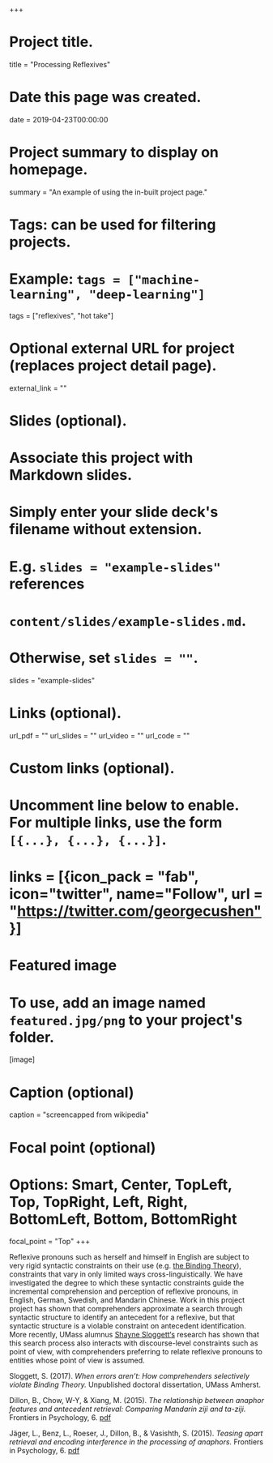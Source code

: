 +++
# Project title.
title = "Processing Reflexives"

# Date this page was created.
date = 2019-04-23T00:00:00

# Project summary to display on homepage.
summary = "An example of using the in-built project page."

# Tags: can be used for filtering projects.
# Example: `tags = ["machine-learning", "deep-learning"]`
tags = ["reflexives", "hot take"]

# Optional external URL for project (replaces project detail page).
external_link = ""

# Slides (optional).
#   Associate this project with Markdown slides.
#   Simply enter your slide deck's filename without extension.
#   E.g. `slides = "example-slides"` references 
#   `content/slides/example-slides.md`.
#   Otherwise, set `slides = ""`.
slides = "example-slides"

# Links (optional).
url_pdf = ""
url_slides = ""
url_video = ""
url_code = ""

# Custom links (optional).
#   Uncomment line below to enable. For multiple links, use the form `[{...}, {...}, {...}]`.
# links = [{icon_pack = "fab", icon="twitter", name="Follow", url = "https://twitter.com/georgecushen"}]

# Featured image
# To use, add an image named `featured.jpg/png` to your project's folder. 
[image]
  # Caption (optional)
  caption = "screencapped from wikipedia"
  
  # Focal point (optional)
  # Options: Smart, Center, TopLeft, Top, TopRight, Left, Right, BottomLeft, Bottom, BottomRight
  focal_point = "Top"
+++

Reflexive pronouns such as herself and himself in English are subject to very rigid syntactic constraints on their use (e.g.  [the Binding Theory](https://en.wikipedia.org/wiki/Binding_(linguistics))), constraints that vary in only limited ways cross-linguistically. We have investigated the degree to which these syntactic constraints guide the incremental comprehension and perception of reflexive pronouns, in English, German, Swedish, and Mandarin Chinese. Work in this project project has shown that comprehenders approximate a search through syntactic structure to identify an antecedent for a reflexive, but that syntactic structure is a violable constraint on antecedent identification. More recently, UMass alumnus [Shayne Sloggett‘s](link) research has shown that this search process also interacts with discourse-level constraints such as point of view, with comprehenders preferring to relate reflexive pronouns to entities whose point of view is assumed.

Sloggett, S. (2017). *When errors aren’t: How comprehenders selectively violate Binding Theory.* Unpublished doctoral dissertation, UMass Amherst.

Dillon, B., Chow, W-Y, & Xiang, M. (2015). *The relationship between anaphor features and antecedent retrieval: Comparing Mandarin ziji and ta-ziji.* Frontiers in Psychology, 6. [pdf](link)

Jäger, L., Benz, L., Roeser, J., Dillon, B., & Vasishth, S. (2015). *Teasing apart retrieval and encoding interference in the processing of anaphors.* Frontiers in Psychology, 6. [pdf](link)